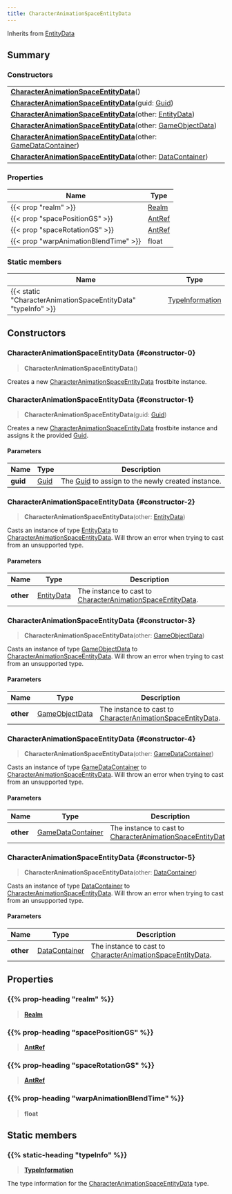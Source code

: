 ```yaml
---
title: CharacterAnimationSpaceEntityData
---
```


Inherits from [EntityData](/vext/ref/fb/entitydata)

## Summary

### Constructors

|  |
| --- |
| **[CharacterAnimationSpaceEntityData](#constructor-0)**() |
| **[CharacterAnimationSpaceEntityData](#constructor-1)**(guid: [Guid](/vext/ref/shared/type/guid)) |
| **[CharacterAnimationSpaceEntityData](#constructor-2)**(other: [EntityData](/vext/ref/fb/entitydata)) |
| **[CharacterAnimationSpaceEntityData](#constructor-3)**(other: [GameObjectData](/vext/ref/fb/gameobjectdata)) |
| **[CharacterAnimationSpaceEntityData](#constructor-4)**(other: [GameDataContainer](/vext/ref/fb/gamedatacontainer)) |
| **[CharacterAnimationSpaceEntityData](#constructor-5)**(other: [DataContainer](/vext/ref/shared/type/datacontainer)) |

### Properties

| Name | Type |
| ---- | ---- |
| {{< prop "realm" >}} | [Realm](/vext/ref/fb/realm) |
| {{< prop "spacePositionGS" >}} | [AntRef](/vext/ref/fb/antref) |
| {{< prop "spaceRotationGS" >}} | [AntRef](/vext/ref/fb/antref) |
| {{< prop "warpAnimationBlendTime" >}} | float |

### Static members

| Name | Type |
| ---- | ---- |
| {{< static "CharacterAnimationSpaceEntityData" "typeInfo" >}} | [TypeInformation](/vext/ref/shared/type/typeinformation) |

## Constructors

### CharacterAnimationSpaceEntityData {#constructor-0}

> **CharacterAnimationSpaceEntityData**()

Creates a new [CharacterAnimationSpaceEntityData](/vext/ref/fb/characteranimationspaceentitydata) frostbite instance.

### CharacterAnimationSpaceEntityData {#constructor-1}

> **CharacterAnimationSpaceEntityData**(guid: [Guid](/vext/ref/shared/type/guid))

Creates a new [CharacterAnimationSpaceEntityData](/vext/ref/fb/characteranimationspaceentitydata) frostbite instance and assigns it the provided [Guid](/vext/ref/shared/type/guid).

#### Parameters

| Name | Type | Description |
| ---- | ---- | ----------- |
| **guid** | [Guid](/vext/ref/shared/type/guid) | The [Guid](/vext/ref/shared/type/guid) to assign to the newly created instance. |

### CharacterAnimationSpaceEntityData {#constructor-2}

> **CharacterAnimationSpaceEntityData**(other: [EntityData](/vext/ref/fb/entitydata))

Casts an instance of type [EntityData](/vext/ref/fb/entitydata) to [CharacterAnimationSpaceEntityData](/vext/ref/fb/characteranimationspaceentitydata). Will throw an error when trying to cast from an unsupported type.

#### Parameters

| Name | Type | Description |
| ---- | ---- | ----------- |
| **other** | [EntityData](/vext/ref/fb/entitydata) | The instance to cast to [CharacterAnimationSpaceEntityData](/vext/ref/fb/characteranimationspaceentitydata). |

### CharacterAnimationSpaceEntityData {#constructor-3}

> **CharacterAnimationSpaceEntityData**(other: [GameObjectData](/vext/ref/fb/gameobjectdata))

Casts an instance of type [GameObjectData](/vext/ref/fb/gameobjectdata) to [CharacterAnimationSpaceEntityData](/vext/ref/fb/characteranimationspaceentitydata). Will throw an error when trying to cast from an unsupported type.

#### Parameters

| Name | Type | Description |
| ---- | ---- | ----------- |
| **other** | [GameObjectData](/vext/ref/fb/gameobjectdata) | The instance to cast to [CharacterAnimationSpaceEntityData](/vext/ref/fb/characteranimationspaceentitydata). |

### CharacterAnimationSpaceEntityData {#constructor-4}

> **CharacterAnimationSpaceEntityData**(other: [GameDataContainer](/vext/ref/fb/gamedatacontainer))

Casts an instance of type [GameDataContainer](/vext/ref/fb/gamedatacontainer) to [CharacterAnimationSpaceEntityData](/vext/ref/fb/characteranimationspaceentitydata). Will throw an error when trying to cast from an unsupported type.

#### Parameters

| Name | Type | Description |
| ---- | ---- | ----------- |
| **other** | [GameDataContainer](/vext/ref/fb/gamedatacontainer) | The instance to cast to [CharacterAnimationSpaceEntityData](/vext/ref/fb/characteranimationspaceentitydata). |

### CharacterAnimationSpaceEntityData {#constructor-5}

> **CharacterAnimationSpaceEntityData**(other: [DataContainer](/vext/ref/shared/type/datacontainer))

Casts an instance of type [DataContainer](/vext/ref/shared/type/datacontainer) to [CharacterAnimationSpaceEntityData](/vext/ref/fb/characteranimationspaceentitydata). Will throw an error when trying to cast from an unsupported type.

#### Parameters

| Name | Type | Description |
| ---- | ---- | ----------- |
| **other** | [DataContainer](/vext/ref/shared/type/datacontainer) | The instance to cast to [CharacterAnimationSpaceEntityData](/vext/ref/fb/characteranimationspaceentitydata). |

## Properties

### {{% prop-heading "realm" %}}

> **[Realm](/vext/ref/fb/realm)**

### {{% prop-heading "spacePositionGS" %}}

> **[AntRef](/vext/ref/fb/antref)**

### {{% prop-heading "spaceRotationGS" %}}

> **[AntRef](/vext/ref/fb/antref)**

### {{% prop-heading "warpAnimationBlendTime" %}}

> **float**

## Static members

### {{% static-heading "typeInfo" %}}

> **[TypeInformation](/vext/ref/shared/type/typeinformation)**

The type information for the [CharacterAnimationSpaceEntityData](/vext/ref/fb/characteranimationspaceentitydata) type.

